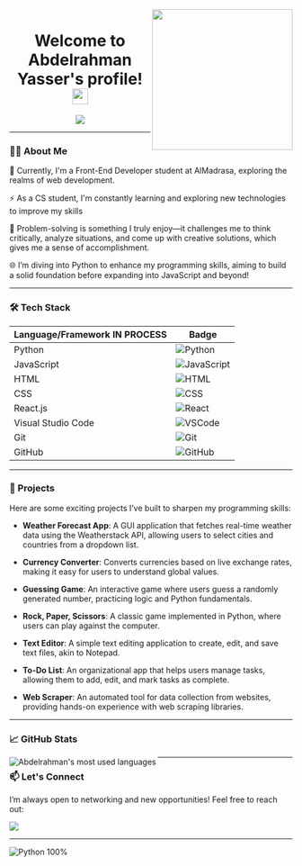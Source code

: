 <img width="250" align="right" src="https://c.tenor.com/_DOBjnGspYAAAAAM/code-coding.gif">

<h1 align="center">Welcome to Abdelrahman Yasser's profile! <img src="https://media.giphy.com/media/hvRJCLFzcasrR4ia7z/giphy.gif" width="28"></h1>

<p align="center">
  <a href="https://github.com/DenverCoder1/readme-typing-svg">
    <img src="https://readme-typing-svg.herokuapp.com/?lines=Aspiring%20Front-End%20Developer;Ex-Senior%20Community%20Manager;Creative%20Python%20Project%20Builder;Always%20Learning%20New%20Things&font=Fira%20Code&center=true&width=500&height=45&color=blue&vCenter=true&size=22">
  </a>
</p>

---

### 👨‍💻 About Me

🌱 Currently, I'm a Front-End Developer student at AlMadrasa, exploring the realms of web development.

⚡ As a CS student, I'm constantly learning and exploring new technologies to improve my skills

🌟  Problem-solving is something I truly enjoy—it challenges me to think critically, analyze situations, and come up with creative solutions, which gives me a sense of accomplishment.

🌐 I’m diving into Python to enhance my programming skills, aiming to build a solid foundation before expanding into JavaScript and beyond!

---

### 🛠️ Tech Stack

| Language/Framework IN PROCESS | Badge |
|--------------------|-------|
| Python             | ![Python](https://img.shields.io/badge/-Python%20-05122A?style=flat&logo=python) |
| JavaScript         | ![JavaScript](https://img.shields.io/badge/-JavaScript-05122A?style=flat&logo=javascript) |
| HTML               | ![HTML](https://img.shields.io/badge/-HTML-05122A?style=flat&logo=HTML5) |
| CSS                | ![CSS](https://img.shields.io/badge/-CSS-05122A?style=flat&logo=CSS3&logoColor=1572B6) |
| React.js           | ![React](https://img.shields.io/badge/-React-05122A?style=flat&logo=react) |
| Visual Studio Code | ![VSCode](https://img.shields.io/badge/-Visual%20Studio%20Code-05122A?style=flat&logo=visual-studio-code&logoColor=007ACC) |
| Git                | ![Git](https://img.shields.io/badge/-Git-05122A?style=flat&logo=git) |
| GitHub             | ![GitHub](https://img.shields.io/badge/-GitHub-05122A?style=flat&logo=github) |

---

### 🌟 Projects

Here are some exciting projects I’ve built to sharpen my programming skills:

- **Weather Forecast App**: A GUI application that fetches real-time weather data using the Weatherstack API, allowing users to select cities and countries from a dropdown list.

- **Currency Converter**: Converts currencies based on live exchange rates, making it easy for users to understand global values.

- **Guessing Game**: An interactive game where users guess a randomly generated number, practicing logic and Python fundamentals.

- **Rock, Paper, Scissors**: A classic game implemented in Python, where users can play against the computer.

- **Text Editor**: A simple text editing application to create, edit, and save text files, akin to Notepad.

- **To-Do List**: An organizational app that helps users manage tasks, allowing them to add, edit, and mark tasks as complete.

- **Web Scraper**: An automated tool for data collection from websites, providing hands-on experience with web scraping libraries.

---

### 📈 GitHub Stats
<img align="left" src="https://github-readme-stats.vercel.app/api/top-langs?username=abdoyasser702&show_icons=true&locale=en&layout=compact&theme=radical" alt="Abdelrahman's most used languages" />

---

### 📫 Let's Connect

I’m always open to networking and new opportunities! Feel free to reach out:

<a href="https://www.linkedin.com/in/abdelrahman-yasser-006675327/" target="_blank"><img src="https://img.shields.io/badge/-abdelrahman%20Yasser-0077B5?style=for-the-badge&logo=Linkedin&logoColor=white"/></a>


---

<img src="https://img.shields.io/badge/Python-100%25-blue?style=flat-square&logo=python" alt="Python 100%" />
